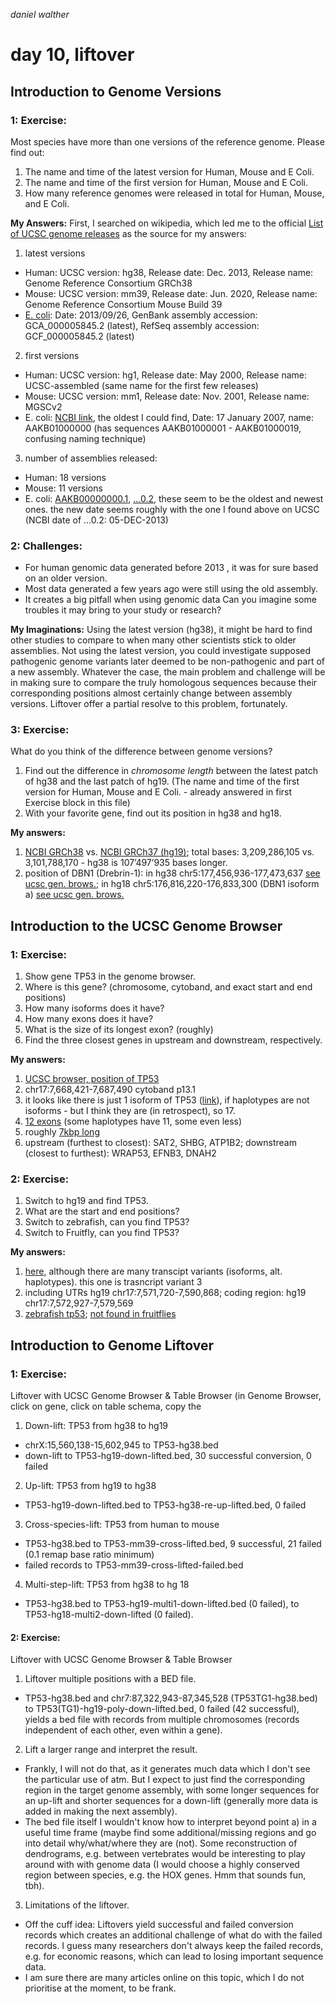 _daniel walther_

# day 10, liftover

## Introduction to Genome Versions

### 1: Exercise:

Most species have more than one versions of the reference genome. Please find out:
1. The name and time of the latest version for Human, Mouse and E Coli.
2. The name and time of the first version for Human, Mouse and E Coli.
3. How many reference genomes were released in total for Human, Mouse, and E Coli.

__My Answers:__
First, I searched on wikipedia, which led me to the official [List of UCSC genome releases](https://genome.ucsc.edu/FAQ/FAQreleases.html#release1) as the source for my answers:
1. latest versions
  * Human: UCSC version: hg38, Release date: Dec. 2013, Release name: Genome Reference Consortium GRCh38
  * Mouse: UCSC version: mm39, Release date: Jun. 2020, Release name: Genome Reference Consortium Mouse Build 39
  * [E. coli](https://genome-euro.ucsc.edu/cgi-bin/hgGateway?redirect=manual&source=genome.ucsc.edu): Date: 2013/09/26, GenBank assembly accession: GCA_000005845.2 (latest), RefSeq assembly accession: GCF_000005845.2 (latest)
2. first versions
  * Human: UCSC version: hg1, Release date: May 2000, Release name: UCSC-assembled (same name for the first few releases)
  * Mouse: UCSC version: mm1, Release date: Nov. 2001, Release name: MGSCv2
  * E. coli: [NCBI link](https://www.ncbi.nlm.nih.gov/nuccore/AAKB00000000.1), the oldest I could find, Date: 17 January 2007, name: AAKB01000000 (has sequences AAKB01000001 - AAKB01000019, confusing naming technique)
3. number of assemblies released:
  * Human: 18 versions
  * Mouse: 11 versions
  * E. coli: [AAKB00000000.1](https://www.ncbi.nlm.nih.gov/nuccore/AAKB00000000.1), [...0.2](https://www.ncbi.nlm.nih.gov/nuccore/AAKB00000000.2), these seem to be the oldest and newest ones. the new date seems roughly with the one I found above on UCSC (NCBI date of ...0.2: 05-DEC-2013)

### 2: Challenges:

- For human genomic data generated before 2013 , it was for sure based on an older version.
- Most data generated a few years ago were still using the old assembly.
- It creates a big pitfall when using genomic data
Can you imagine some troubles it may bring to your study or research?

__My Imaginations:__
Using the latest version (hg38), it might be hard to find other studies to compare to when many other scientists stick to older assemblies. Not using the latest version, you could investigate supposed pathogenic genome variants later deemed to be non-pathogenic and part of a new assembly. Whatever the case, the main problem and challenge will be in making sure to compare the truly homologous sequences because their corresponding positions almost certainly change between assembly versions. Liftover offer a partial resolve to this problem, fortunately.

### 3: Exercise:

What do you think of the difference between genome versions?
1. Find out the difference in _chromosome length_ between the latest patch of hg38 and the last patch of hg19. (The name and time of the first version for Human, Mouse and E Coli. - already answered in first Exercise block in this file)
2. With your favorite gene, find out its position in hg38 and hg18.

__My answers:__
1. [NCBI GRCh38](https://www.ncbi.nlm.nih.gov/grc/human/data?asm=GRCh38) vs. [NCBI GRCh37 (hg19)](https://www.ncbi.nlm.nih.gov/assembly/GCF_000001405.13/); total bases: 3,209,286,105 vs. 3,101,788,170 - hg38 is 107’497’935 bases longer.
2. position of DBN1 (Drebrin-1): in hg38 chr5:177,456,936-177,473,637 [see ucsc gen. brows.](https://genome-euro.ucsc.edu/cgi-bin/hgTracks?db=hg38&lastVirtModeType=default&lastVirtModeExtraState=&virtModeType=default&virtMode=0&nonVirtPosition=&position=chr5%3A177456936%2D177473637&hgsid=275821220_gj1fu4m7AqQkaBx81UjzaaQQszXu); in hg18 chr5:176,816,220-176,833,300 (DBN1 isoform a) [see ucsc gen. brows.](https://genome-euro.ucsc.edu/cgi-bin/hgTracks?db=hg18&lastVirtModeType=default&lastVirtModeExtraState=&virtModeType=default&virtMode=0&nonVirtPosition=&position=chr5%3A176816220%2D176833300&hgsid=275821330_5ac4N8EuYsAwiBWHt5kjpzWRYRi5)

## Introduction to the UCSC Genome Browser

### 1: Exercise:
1. Show gene TP53 in the genome browser.
2. Where is this gene? (chromosome, cytoband, and exact start and end positions)
3. How many isoforms does it have?
4. How many exons does it have?
5. What is the size of its longest exon? (roughly)
6. Find the three closest genes in upstream and downstream, respectively.

__My answers:__
1. [UCSC browser, position of TP53](https://genome-euro.ucsc.edu/cgi-bin/hgTracks?db=hg38&lastVirtModeType=default&lastVirtModeExtraState=&virtModeType=default&virtMode=0&nonVirtPosition=&position=chr17%3A7668421%2D7687490&hgsid=275821490_RcgzzhnB8lbtrSKY1u4qnfUaUZ8P)
2. chr17:7,668,421-7,687,490 cytoband p13.1
3. it looks like there is just 1 isoform of TP53 ([link](https://genome-euro.ucsc.edu/cgi-bin/hgTracks?hgsid=275821490_RcgzzhnB8lbtrSKY1u4qnfUaUZ8P&org=Human&db=hg38&position=TP53&pix=1177 )), if haplotypes are not isoforms - but I think they are (in retrospect), so 17.
4. [12 exons](https://genome-euro.ucsc.edu/cgi-bin/hgGene?hgg_gene=ENST00000620739.4&hgg_chrom=chr17&hgg_start=7668401&hgg_end=7687538&hgg_type=knownGene&db=hg38) (some haplotypes have 11, some even less)
5. roughly [7kbp long](https://genome-euro.ucsc.edu/cgi-bin/hgGene?hgg_gene=ENST00000269305.9&hgg_chrom=chr17&hgg_start=7668420&hgg_end=7687490&hgg_type=knownGene&db=hg38)
6. upstream (furthest to closest): SAT2, SHBG, ATP1B2; downstream (closest to furthest): WRAP53, EFNB3, DNAH2

### 2: Exercise:
1. Switch to hg19 and find TP53.
2. What are the start and end positions?
3. Switch to zebrafish, can you find TP53?
4. Switch to Fruitfly, can you find TP53?

__My answers:__
1. [here](https://genome-euro.ucsc.edu/cgi-bin/hgTracks?db=hg19&lastVirtModeType=default&lastVirtModeExtraState=&virtModeType=default&virtMode=0&nonVirtPosition=&position=chr17%3A7571720%2D7590868&hgsid=275822566_P7WrIEOFcGuTvNJpDuOnhDFWJYiA), although there are many transcipt variants (isoforms, alt. haplotypes). this one is trasncript variant 3
2. including UTRs hg19 chr17:7,571,720-7,590,868; coding region: hg19 chr17:7,572,927-7,579,569
3. [zebrafish tp53](https://genome-euro.ucsc.edu/cgi-bin/hgc?hgsid=275822566_P7WrIEOFcGuTvNJpDuOnhDFWJYiA&db=danRer11&c=chr5&l=24085750&r=24097329&o=24086226&t=24097805&g=ncbiRefSeqCurated&i=NM_001328587.1); [not found in fruitflies](https://genome-euro.ucsc.edu/cgi-bin/hgTracks?hgsid=275822566_P7WrIEOFcGuTvNJpDuOnhDFWJYiA&org=D.+melanogaster&db=dm6&position=tp53&pix=1177)

## Introduction to Genome Liftover

### 1: Exercise:

Liftover with UCSC Genome Browser & Table Browser (in Genome Browser, click on gene, click on table schema, copy the 
1. Down-lift: TP53 from hg38 to hg19
  * chrX:15,560,138-15,602,945 to TP53-hg38.bed
  * down-lift to TP53-hg19-down-lifted.bed, 30 successful conversion, 0 failed

2. Up-lift: TP53 from hg19 to hg38
  * TP53-hg19-down-lifted.bed to TP53-hg38-re-up-lifted.bed, 0 failed

3. Cross-species-lift: TP53 from human to mouse
  * TP53-hg38.bed to TP53-mm39-cross-lifted.bed, 9 successful, 21 failed (0.1 remap base ratio minimum)
  * failed records to TP53-mm39-cross-lifted-failed.bed

4. Multi-step-lift: TP53 from hg38 to hg 18
  * TP53-hg38.bed to TP53-hg19-multi1-down-lifted.bed (0 failed), to TP53-hg18-multi2-down-lifted (0 failed).

#### 2: Exercise:

Liftover with UCSC Genome Browser & Table Browser
1. Liftover multiple positions with a BED file.
  * TP53-hg38.bed and chr7:87,322,943-87,345,528 (TP53TG1-hg38.bed) to TP53(TG1)-hg19-poly-down-lifted.bed, 0 failed (42 successful), yields a bed file with records from multiple chromosomes (records independent of each other, even within a gene).
2. Lift a larger range and interpret the result.
  * Frankly, I will not do that, as it generates much data which I don't see the particular use of atm. But I expect to just find the corresponding region in the target genome assembly, with some longer sequences for an up-lift and shorter sequences for a down-lift (generally more data is added in making the next assembly).
  * The bed file itself I wouldn't know how to interpret beyond point a) in a useful time frame (maybe find some additional/missing regions and go into detail why/what/where they are (not). Some reconstruction of dendrograms, e.g. between vertebrates would be interesting to play around with with genome data (I would choose a highly conserved region between species, e.g. the HOX genes. Hmm that sounds fun, tbh).
3. Limitations of the liftover.
  * Off the cuff idea: Liftovers yield successful and failed conversion records which creates an additional challenge of what do with the failed records. I guess many researchers don't always keep the failed records, e.g. for economic reasons, which can lead to losing important sequence data.
  * I am sure there are many articles online on this topic, which I do not prioritise at the moment, to be frank.
